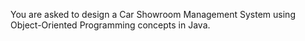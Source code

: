 You are asked to design a Car Showroom Management System using Object-Oriented Programming concepts in Java.

